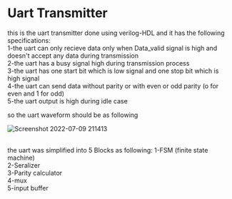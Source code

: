 # Uart Transmitter
this is the uart transmitter done using verilog-HDL and it has the following specifications:<br />
1-the uart can only recieve data only when Data_valid signal is high and doesn't accept any data during transmission<br />
2-the uart has a busy signal high during transmission process<br />
3-the uart has one start bit which is low signal and one stop bit which is high signal<br />
4-the uart can send data without parity or with even or odd parity (o for even and 1 for odd)<br />
5-the uart output is high during idle case<br />

so the uart waveform should be as following<br />

![Screenshot 2022-07-09 211413](https://user-images.githubusercontent.com/81904314/178119751-25a4b61f-17c4-4eae-ad20-d9cffc55978d.png)

<br />the uart was simplified into 5 Blocks as following:
1-FSM (finite state machine)<br />
2-Seralizer<br />
3-Parity calculator<br />
4-mux<br />
5-input buffer<br />


